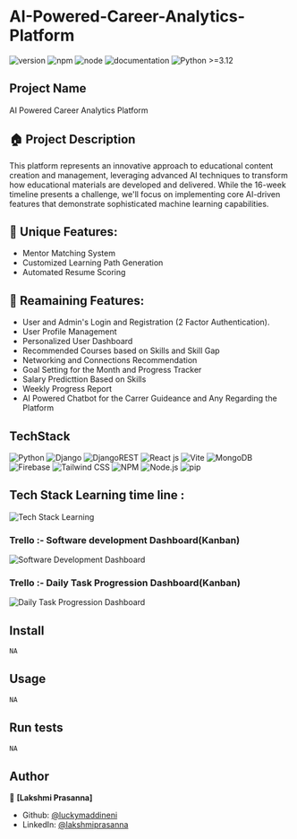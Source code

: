 # AI-Powered-Career-Analytics-Platform

![version](https://img.shields.io/badge/version-1.0.0-blue.svg)
![npm](https://img.shields.io/badge/npm->=10.8.0-blue.svg)
![node](https://img.shields.io/badge/node->=20.18.1-blue.svg)
![documentation](https://img.shields.io/badge/documentation-yes-green.svg)
![Python >=3.12](https://img.shields.io/badge/python->=3.11-blue.svg)



## Project Name

AI Powered Career Analytics Platform

## 🏠 Project Description

This platform represents an innovative approach to educational content creation and management, leveraging advanced AI techniques to transform how educational materials are developed and delivered. While the 16-week timeline presents a challenge, we'll focus on implementing core AI-driven features that demonstrate sophisticated machine learning capabilities.


## 💫 Unique Features:
- Mentor Matching System 
- Customized Learning Path Generation
- Automated Resume Scoring 

## 💫 Reamaining Features:
- User and Admin's Login and Registration (2 Factor Authentication).
- User Profile Management
- Personalized User Dashboard
- Recommended Courses based on Skills and Skill Gap
- Networking and Connections Recommendation
- Goal Setting for the Month and Progress Tracker
- Salary Predicttion Based on Skills
- Weekly Progress Report
- AI Powered Chatbot for the Carrer Guideance and Any Regarding the Platform


## TechStack
![Python](https://img.shields.io/badge/Python-3776AB?style=for-the-badge&logo=python&logoColor=white)
![Django](https://img.shields.io/badge/django-%23092E20.svg?style=for-the-badge&logo=django&logoColor=white) 
![DjangoREST](https://img.shields.io/badge/DJANGO-REST-ff1709?style=for-the-badge&logo=django&logoColor=white&color=ff1709&labelColor=gray)
![React js](https://img.shields.io/badge/React-20232A?style=for-the-badge&logo=react&logoColor=61DAFB)
![Vite](https://img.shields.io/badge/Vite-646CFF?style=for-the-badge&logo=vite&logoColor=white)
![MongoDB](https://img.shields.io/badge/MongoDB-47A248?style=for-the-badge&logo=mongodb&logoColor=white)
![Firebase](https://img.shields.io/badge/Firebase-FFCA28?style=for-the-badge&logo=firebase&logoColor=white)
![Tailwind CSS](https://img.shields.io/badge/Tailwind_CSS-38B2AC?style=for-the-badge&logo=tailwind-css&logoColor=white)
![NPM](https://img.shields.io/badge/NPM-CB3837?style=for-the-badge&logo=npm&logoColor=white)
![Node.js](https://img.shields.io/badge/Node.js-339933?style=for-the-badge&logo=node.js&logoColor=white)
![pip](https://img.shields.io/badge/pip-3776AB?style=for-the-badge&logo=pypi&logoColor=white)


## Tech Stack Learning time line : 
![Tech Stack Learning](https://github.com/users/luckymaddineni/projects/1)

### Trello :- Software development Dashboard(Kanban)
![Software Development Dashboard](https://trello.com/invite/b/678d1787452600a8b819f27a/ATTI9df9bdd16702e62d5e8e3f46990a173e13111F53/ai-powered-career-analytics-platform)

### Trello :- Daily Task Progression Dashboard(Kanban)
![Daily Task Progression Dashboard](https://trello.com/invite/b/679118c829e24fe2344f6d98/ATTIdaa3670eea2a7378b60d5ffad4cbd7015202AFC2/daily-task-progression-dashboard)


## Install

```sh
NA
```

## Usage

```sh
NA
```

## Run tests

```sh
NA
```

## Author

👤 **[Lakshmi Prasanna]**

* Github: [@luckymaddineni](https://github.com/luckymaddineni)
* LinkedIn: [@lakshmiprasanna](https://www.linkedin.com/in/maddineni-lakshmi-prasanna-8b811a1a6/)


